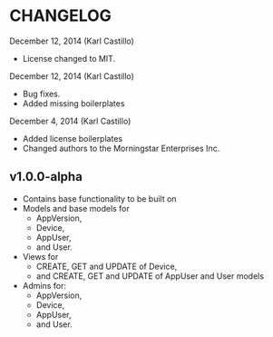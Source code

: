 CHANGELOG
=========

December 12, 2014 (Karl Castillo)
- License changed to MIT.

December 12, 2014 (Karl Castillo)
- Bug fixes.
- Added missing boilerplates

December 4, 2014 (Karl Castillo)
- Added license boilerplates
- Changed authors to the Morningstar Enterprises Inc.

## v1.0.0-alpha

- Contains base functionality to be built on
- Models and base models for
  - AppVersion,
  - Device,
  - AppUser,
  - and User.
- Views for
  - CREATE, GET and UPDATE of Device,
  - and CREATE, GET and UPDATE of AppUser and User models
- Admins for:
  - AppVersion,
  - Device,
  - AppUser,
  - and User.
